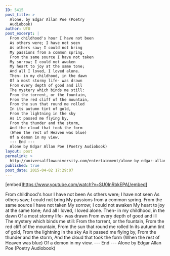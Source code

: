 ```yaml
---
ID: 5415
post_title: >
  Alone, by Edgar Allan Poe (Poetry
  Audiobook)
author: UfU
post_excerpt: |
  From childhood's hour I have not been
  As others were; I have not seen
  As others saw; I could not bring
  My passions from a common spring.
  From the same source I have not taken
  My sorrow; I could not awaken
  My heart to joy at the same tone;
  And all I loved, I loved alone.
  Then- in my childhood, in the dawn
  Of a most stormy life- was drawn
  From every depth of good and ill
  The mystery which binds me still:
  From the torrent, or the fountain,
  From the red cliff of the mountain,
  From the sun that round me rolled
  In its autumn tint of gold,
  From the lightning in the sky
  As it passed me flying by,
  From the thunder and the storm,
  And the cloud that took the form
  (When the rest of Heaven was blue)
  Of a demon in my view.
  --- End ---
  Alone by Edgar Allan Poe (Poetry Audiobook)
layout: post
permalink: >
  http://universalflowuniversity.com/entertainment/alone-by-edgar-allan-poe-poetry-audiobook/
published: true
post_date: 2015-04-02 17:29:07
---
```

[embed]https://www.youtube.com/watch?v=SU0InRbkEPA[/embed]<br>
<p>From childhood's hour I have not been
As others were; I have not seen
As others saw; I could not bring
My passions from a common spring.
From the same source I have not taken
My sorrow; I could not awaken
My heart to joy at the same tone;
And all I loved, I loved alone.
Then- in my childhood, in the dawn
Of a most stormy life- was drawn
From every depth of good and ill
The mystery which binds me still:
From the torrent, or the fountain,
From the red cliff of the mountain,
From the sun that round me rolled
In its autumn tint of gold,
From the lightning in the sky
As it passed me flying by,
From the thunder and the storm,
And the cloud that took the form
(When the rest of Heaven was blue)
Of a demon in my view. 
--- End ---
Alone by Edgar Allan Poe (Poetry Audiobook)</p>
